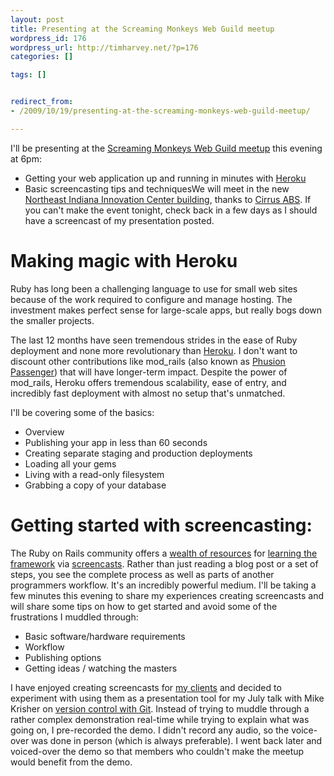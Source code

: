 ```yaml
---
layout: post
title: Presenting at the Screaming Monkeys Web Guild meetup
wordpress_id: 176
wordpress_url: http://timharvey.net/?p=176
categories: []

tags: []


redirect_from:
- /2009/10/19/presenting-at-the-screaming-monkeys-web-guild-meetup/

---
```

I'll be presenting at the [Screaming Monkeys Web Guild meetup](http://www.meetup.com/screamingmonkeys/calendar/11659367/) this evening at 6pm:
* Getting your web application up and running in minutes with [Heroku](http://heroku.com/)
* Basic screencasting tips and techniquesWe will meet in the new [Northeast Indiana Innovation Center building](http://maps.google.com/maps/ms?ie=UTF8&hl=en&msa=0&ll=41.12041,-85.098376&spn=0.003039,0.003932&t=h&z=18&msid=111936917137016682070.00047648a52d03727f3a9), thanks to [Cirrus ABS](http://cirrusabs.com). If you can't make the event tonight, check back in a few days as I should have a screencast of my presentation posted.

# Making magic with Heroku

Ruby has long been a challenging language to use for small web sites because of the work required to configure and manage hosting. The investment makes perfect sense for large-scale apps, but really bogs down the smaller projects.

The last 12 months have seen tremendous strides in the ease of Ruby deployment and none more revolutionary than [Heroku](http://heroku.com/). I don't want to discount other contributions like mod_rails (also known as [Phusion Passenger](http://www.modrails.com/)) that will have longer-term impact. Despite the power of mod_rails, Heroku offers tremendous scalability, ease of entry, and incredibly fast deployment with almost no setup that's unmatched.

I'll be covering some of the basics:

* Overview
* Publishing your app in less than 60 seconds
* Creating separate staging and production deployments
* Loading all your gems
* Living with a read-only filesystem
* Grabbing a copy of your database

# Getting started with screencasting:

The Ruby on Rails community offers a [wealth of resources](http://railscasts.com) for [learning the framework](http://peepcode.com) via [screencasts](http://pragprog.com/). Rather than just reading a blog post or a set of steps, you see the complete process as well as parts of another programmers workflow. It's an incredibly powerful medium. I'll be taking a few minutes this evening to share my experiences creating screencasts and will share some tips on how to get started and avoid some of the frustrations I muddled through:
* Basic software/hardware requirements
* Workflow
* Publishing options
* Getting ideas / watching the masters

I have enjoyed creating screencasts for [my clients](http://www.literacy5.com/page/work/) and decided to experiment with using them as a presentation tool for my July talk with Mike Krisher on [version control with Git](/2009/07/20/screencast-simple-version-control-with-git/). Instead of trying to muddle through a rather complex demonstration real-time while trying to explain what was going on, I pre-recorded the demo. I didn't record any audio, so the voice-over was done in person (which is always preferable). I went back later and voiced-over the demo so that members who couldn't make the meetup would benefit from the demo.
